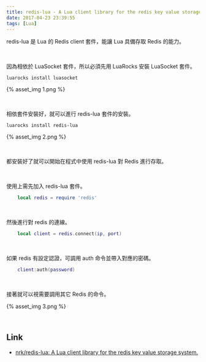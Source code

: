 ```yaml
---
title: redis-lua - A Lua client library for the redis key value storage system
date: 2017-04-23 23:39:55
tags: [Lua]
---
```


redis-lua 是 Lua 的 Redis client 套件，能讓 Lua 具備存取 Redis 的能力。  

<!-- More -->

<br/>


因為相依於 LuaSocket 套件，所以必須先用 LuaRocks 安裝 LuaSocket 套件。  

    luarocks install luasocket

{% asset_img 1.png %}

<br/>


相依套件安裝好，就可以進行 redis-lua 套件的安裝。  

    luarocks install redis-lua

{% asset_img 2.png %}

<br/>


都安裝好了就可以開始在程式中使用 redis-lua 對 Redis 進行存取。  

<br/>


使用上需先加入 redis-lua 套件。  

```lua
    local redis = require 'redis'
```

<br/>


然後進行對 redis 的連線。  

```lua
    local client = redis.connect(ip, port)
```

<br/>


如果 redis 有設定認證，可調用 auth 命令並帶入對應的密碼。  

```lua
    client:auth(password)
```

<br/>


接著就可以視需要調用其它 Redis 的命令。  

{% asset_img 3.png %}

<br/>


Link
----
* [nrk/redis-lua: A Lua client library for the redis key value storage system.](https://github.com/nrk/redis-lua)
